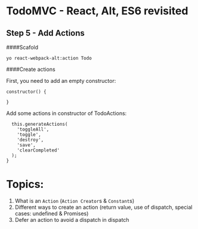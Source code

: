 
# TodoMVC - React, Alt, ES6 revisited


## Step 5 - Add Actions 

####Scafold
``` 
yo react-webpack-alt:action Todo
```

####Create actions

First, you need to add an empty constructor: 

```
constructor() {

}
```

Add some actions in constructor of TodoActions:

```
  this.generateActions(
    'toggleAll',
    'toggle',
    'destroy',
    'save',
    'clearCompleted'
  );
}
```


# Topics:

1. What is an `Action` (`Action Creator`s & `Constant`s)
2. Different ways to create an action (return value, use of dispatch, special cases: undefined & Promises)
3. Defer an action to avoid a dispatch in dispatch
